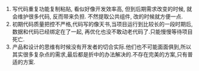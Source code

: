 
1. 写代码重复功能复制粘贴, 看似好像开发效率高, 但到后期需求改变的时候, 就会维护很多代码, 反而带来负担. 不然提取公共组件, 改的时候就方便一点.
2. 初期代码质量把控不严格,代码写的像天书,当项目运行到比较长的一段时期后, 数据和代码已经绑定在了一起, 再优化也没不敢动老代码了.只能慢慢等待项目死亡.
3. 产品和设计的思维有时候没有开发者的切合实际.他们也不可能面面俱到,所以其实很多复杂点的需求,最后都是折中的办法解决的.不存在完美的方案,只有普适的方案.
